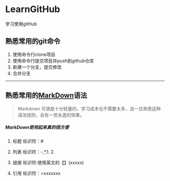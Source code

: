 # LearnGitHub
学习使用gitHub

## 熟悉常用的git命令
1. 使用命令行clone项目
2. 使用命令行提交项目并push到github仓库
3. 新建一个分支，提交修改
4. 合并分支

***

## 熟悉常用的[MarkDown](http://www.jianshu.com/p/1e402922ee32/)语法
> Markdown 可谓是十分轻量的，学习成本也不需要太多，且一旦熟悉这种语法规则，会有一劳永逸的效果。

##### **MarkDown使用起来真的很方便**

1. 标题
标识符：#

2. 列表
标识符：-,*,1. 2. 

3. 链接
标识符:使用英文的【】(xxxxx)

4. 引用
标识符：>xxxxxxx

